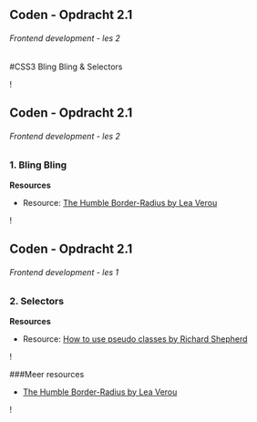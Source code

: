 

## Coden - Opdracht 2.1
###### Frontend development - les 2
#CSS3 Bling Bling & Selectors



!

## Coden - Opdracht 2.1
###### Frontend development - les 2

### 1. Bling Bling

**Resources**

* Resource: [The Humble Border-Radius by Lea Verou](https://www.youtube.com/watch?v=JSaMl2OKjfQ/)


!

## Coden - Opdracht 2.1
###### Frontend development - les 1

### 2. Selectors


**Resources**

* Resource: [How to use pseudo classes by Richard Shepherd](http://www.smashingmagazine.com/2011/03/how-to-use-css3-pseudo-classes/)

!

###Meer resources

* [The Humble Border-Radius by Lea Verou](https://www.youtube.com/watch?v=JSaMl2OKjfQ/)






!